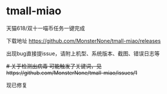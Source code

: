 # tmall-miao
天猫618/双十一喵币任务一键完成

下载地址 https://github.com/MonsterNone/tmall-miao/releases

出现bug直接提issue，请附上机型、系统版本、截图、错误日志等

~~# 关于检测出病毒
可能触发了关键词，见https://github.com/MonsterNone/tmall-miao/issues/1~~

现已修复
